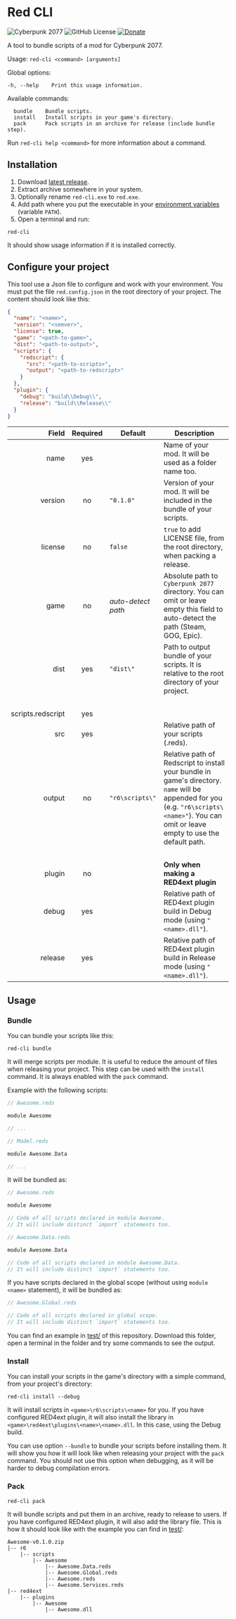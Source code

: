 # Red CLI
![Cyberpunk 2077](https://img.shields.io/badge/Cyberpunk%202077-v2.12a-blue)
![GitHub License](https://img.shields.io/github/license/rayshader/cp2077-red-cli)
[![Donate](https://img.shields.io/badge/donate-buy%20me%20a%20coffee-yellow)](https://www.buymeacoffee.com/lpfreelance)

A tool to bundle scripts of a mod for Cyberpunk 2077.

Usage: `red-cli <command> [arguments]`

Global options:
```
-h, --help    Print this usage information.
```

Available commands:
```
  bundle    Bundle scripts.
  install   Install scripts in your game's directory.
  pack      Pack scripts in an archive for release (include bundle step).
```

Run `red-cli help <command>` for more information about a command.

## Installation
1. Download [latest release].
2. Extract archive somewhere in your system.
3. Optionally rename `red-cli.exe` to `red.exe`.
4. Add path where you put the executable in your [environment variables] (variable `PATH`).
5. Open a terminal and run:
```shell
red-cli
```

It should show usage information if it is installed correctly.

## Configure your project

This tool use a Json file to configure and work with your environment. You must put the file `red.config.json` in the
root directory of your project. The content should look like this:
```json
{
  "name": "<name>",
  "version": "<semver>",
  "license": true,
  "game": "<path-to-game>",
  "dist": "<path-to-output>",
  "scripts": {
    "redscript": {
      "src": "<path-to-scripts>",
      "output": "<path-to-redscript>"
    }
  },
  "plugin": {
    "debug": "build\\Debug\\",
    "release": "build\\Release\\"
  }
}
```

|             Field | Required | Default            | Description                                                                                                                                                                               |
|------------------:|:--------:|--------------------|-------------------------------------------------------------------------------------------------------------------------------------------------------------------------------------------|
|              name |   yes    |                    | Name of your mod. It will be used as a folder name too.                                                                                                                                   |
|           version |    no    | `"0.1.0"`          | Version of your mod. It will be included in the bundle of your scripts.                                                                                                                   |
|           license |    no    | `false`            | `true` to add LICENSE file, from the root directory, when packing a release.                                                                                                              |
|              game |    no    | *auto-detect path* | Absolute path to `Cyberpunk 2077` directory. You can omit or leave empty this field to auto-detect the path (Steam, GOG, Epic).                                                           |
|              dist |   yes    | `"dist\"`          | Path to output bundle of your scripts. It is relative to the root directory of your project.                                                                                              |
|            &nbsp; |
| scripts.redscript |   yes    |
|               src |   yes    |                    | Relative path of your scripts (.reds).                                                                                                                                                    |
|            output |    no    | `"r6\scripts\"`    | Relative path of Redscript to install your bundle in game's directory. `name` will be appended for you (e.g. `"r6\scripts\<name>"`). You can omit or leave empty to use the default path. |
|            &nbsp; |
|            plugin |    no    |                    | **Only when making a RED4ext plugin**                                                                                                                                                     |
|             debug |   yes    |                    | Relative path of RED4ext plugin build in Debug mode (using `"<name>.dll"`).                                                                                                               |
|           release |   yes    |                    | Relative path of RED4ext plugin build in Release mode (using `"<name>.dll"`).                                                                                                             |

## Usage

### Bundle

You can bundle your scripts like this:
```shell
red-cli bundle
```
It will merge scripts per module. It is useful to reduce the amount of files when releasing your project. This step can
be used with the `install` command. It is always enabled with the `pack` command.

Example with the following scripts:

```swift
// Awesome.reds

module Awesome

// ...
```

```swift
// Model.reds

module Awesome.Data

// ...
```

It will be bundled as:
```swift
// Awesome.reds

module Awesome

// Code of all scripts declared in module Awesome.
// It will include distinct `import` statements too.
```

```swift
// Awesome.Data.reds

module Awesome.Data

// Code of all scripts declared in module Awesome.Data.
// It will include distinct `import` statements too.
```

If you have scripts declared in the global scope (without using `module <name>` statement), it will be bundled as:
```swift
// Awesome.Global.reds

// Code of all scripts declared in global scope.
// It will include distinct `import` statements too.
```

You can find an example in [test/] of this repository. Download this folder, open a terminal in the folder and try some 
commands to see the output.

### Install
You can install your scripts in the game's directory with a simple command, from your project's directory:
```shell
red-cli install --debug
```

It will install scripts in `<game>\r6\scripts\<name>` for you. If you have configured RED4ext plugin, it will also 
install the library in `<game>\red4ext\plugins\<name>\<name>.dll`. In this case, using the Debug build.

You can use option `--bundle` to bundle your scripts before installing them. It will show you how it will look like when
releasing your project with the `pack` command. You should not use this option when debugging, as it will be harder to 
debug compilation errors.

### Pack
```shell
red-cli pack
```

It will bundle scripts and put them in an archive, ready to release to users. If you have configured RED4ext plugin, it 
will also add the library file. This is how it should look like with the example you can find in [test/]:
```
Awesome-v0.1.0.zip
|-- r6
    |-- scripts
        |-- Awesome
            |-- Awesome.Data.reds
            |-- Awesome.Global.reds
            |-- Awesome.reds
            |-- Awesome.Services.reds
|-- red4ext
    |-- plugins
        |-- Awesome
            |-- Awesome.dll
```

<!-- Table of links -->
[latest release]: https://github.com/rayshader/cp2077-red-cli/releases/latest
[environment variables]: https://www.google.com/search?q=add+environment+variable+windows
[test/]: https://github.com/rayshader/cp2077-red-cli/tree/master/test
